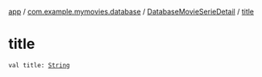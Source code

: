 [app](../../index.md) / [com.example.mymovies.database](../index.md) / [DatabaseMovieSerieDetail](index.md) / [title](./title.md)

# title

`val title: `[`String`](https://kotlinlang.org/api/latest/jvm/stdlib/kotlin/-string/index.html)